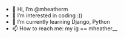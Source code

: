 - 👋 Hi, I’m @mheatherm
- 💞️ I’m interested in coding :))
- 🌱 I’m currently learning Django, Python
- 📫 How to reach me: my ig == mheather__
